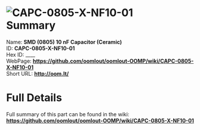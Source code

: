 
![CAPC-0805-X-NF10-01](https://github.com/oomlout/oomlout-OOMP/blob/master/parts/CAPC-0805-X-NF10-01/CAPC-0805-X-NF10-01_420.jpg)   
Summary
=================
  
Name: __SMD (0805) 10 nF Capacitor (Ceramic)__    
ID: __CAPC-0805-X-NF10-01__   
Hex ID: ____   
WebPage: __https://github.com/oomlout/oomlout-OOMP/wiki/CAPC-0805-X-NF10-01__   
Short URL: __http://oom.lt/__   

Full Details
==========================
Full summary of this part can be found in the wiki:   
__https://github.com/oomlout/oomlout-OOMP/wiki/CAPC-0805-X-NF10-01__    

